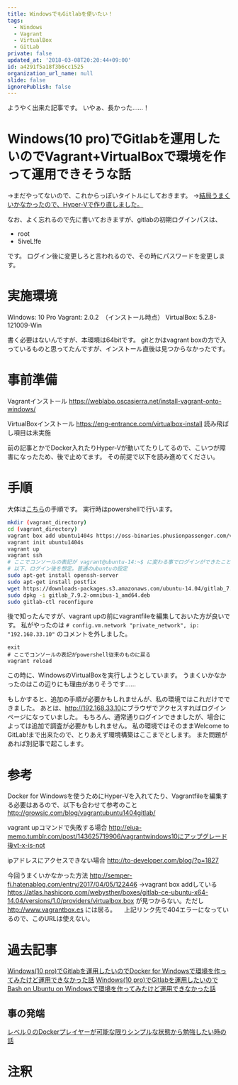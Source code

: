 ```yaml
---
title: WindowsでもGitlabを使いたい！
tags:
  - Windows
  - Vagrant
  - VirtualBox
  - GitLab
private: false
updated_at: '2018-03-08T20:20:44+09:00'
id: a4291f5a18f3b6cc1525
organization_url_name: null
slide: false
ignorePublish: false
---
```

ようやく出来た記事です。
いやぁ、長かった……！

# Windows(10 pro)でGitlabを運用したいのでVagrant+VirtualBoxで環境を作って運用できそうな話
→まだやってないので、これからっぽいタイトルにしておきます。
→<a href="https://qiita.com/nomurasan/items/5671326dc3e16f8b7890">結局うまくいかなかったので、Hyper-Vで作り直しました。</a>

なお、よく忘れるので先に書いておきますが、gitlabの初期ログインパスは、

* root
* 5iveL!fe

です。
ログイン後に変更しろと言われるので、その時にパスワードを変更します。

# 実施環境
Windows: 10 Pro
Vagrant: 2.0.2　（インストール時点）
VirtualBox: 5.2.8-121009-Win

書く必要はないんですが、本環境は64bitです。
gitとかはvagrant boxの方で入っているものと思ってたんですが、インストール直後は見つからなかったです。

# 事前準備
Vagrantインストール
https://weblabo.oscasierra.net/install-vagrant-onto-windows/

VirtualBoxインストール
https://eng-entrance.com/virtualbox-install
読み飛ばし項目は未実施

前の記事とかでDocker入れたりHyper-Vが動いてたりしてるので、こいつが障害になったため、後で止めてます。
その前提で以下を読み進めてください。

# 手順
大体は<a href="http://growsic.com/blog/vagrantubuntu1404gitlab/">こちら</a>の手順です。
実行時はpowershellで行います。

``` powershell.sh
mkdir (vagrant_directory)
cd (vagrant_directory)
vagrant box add ubuntu1404s https://oss-binaries.phusionpassenger.com/vagrant/boxes/latest/ubuntu-14.04-amd64-vbox.box
vagrant init ubuntu1404s
vagrant up
vagrant ssh
# ここでコンソールの表記が vagrant@ubuntu-14:~$ に変わる事でログインができたことを確認できる
# 以下、ログイン後を想定。普通のubuntuの設定
sudo apt-get install openssh-server
sudo apt-get install postfix
wget https://downloads-packages.s3.amazonaws.com/ubuntu-14.04/gitlab_7.9.2-omnibus-1_amd64.deb
sudo dpkg -i gitlab_7.9.2-omnibus-1_amd64.deb
sudo gitlab-ctl reconfigure
```

後で知ったんですが、vagrant upの前にvagrantfileを編集しておいた方が良いです。
私がやったのは
``` # config.vm.network "private_network", ip: "192.168.33.10" ```
のコメントを外しました。

``` powershell.shの続き
exit
# ここでコンソールの表記がpowershell従来のものに戻る
vagrant reload
```
この時に、WindowsのVirtualBoxを実行しようとしています。
うまくいかなかったのはこの辺りにも理由がありそうです……

もしかすると、追加の手順が必要かもしれませんが、私の環境ではこれだけでできました。
あとは、<a href="http://192.168.33.10">http://192.168.33.10</a>にブラウザでアクセスすればログインページになっていました。
もちろん、通常通りログインできましたが、場合によっては追加で調査が必要かもしれません。
私の環境ではそのままWelcome to GitLab!まで出来たので、とりあえず環境構築はここまでとします。
また問題があれば別記事で起こします。

# 参考
Docker for Windowsを使うためにHyper-Vを入れてたり、Vagrantfileを編集する必要はあるので、以下も合わせて参考のこと
http://growsic.com/blog/vagrantubuntu1404gitlab/

vagrant upコマンドで失敗する場合
http://eiua-memo.tumblr.com/post/143625719906/vagrantwindows10にアップグレード後vt-x-is-not

ipアドレスにアクセスできない場合
http://to-developer.com/blog/?p=1827

今回うまくいかなかった方法
http://semper-fi.hatenablog.com/entry/2017/04/05/122446
→vagrant box addしている https://atlas.hashicorp.com/webysther/boxes/gitlab-ce-ubuntu-x64-14.04/versions/1.0/providers/virtualbox.box が見つからない。ただし http://www.vagrantbox.es には居る。
　上記リンク先で404エラーになっているので、このURLは使えない。

# 過去記事
<a href="https://qiita.com/nomurasan/items/a2cdaa55aa00fd44e29e">Windows(10 pro)でGitlabを運用したいのでDocker for Windowsで環境を作ってみたけど運用できなかった話</a>
<a href="https://qiita.com/nomurasan/items/b725c9ee9179bcac2b22">Windows(10 pro)でGitlabを運用したいのでBash on Ubuntu on Windowsで環境を作ってみたけど運用できなかった話</a>

## 事の発端
<a href="https://qiita.com/nomurasan/items/5197100a1ae3e5a30f4c">レベル０のDockerプレイヤーが可能な限りシンプルな状態から勉強したい時の話</a>

# 注釈
